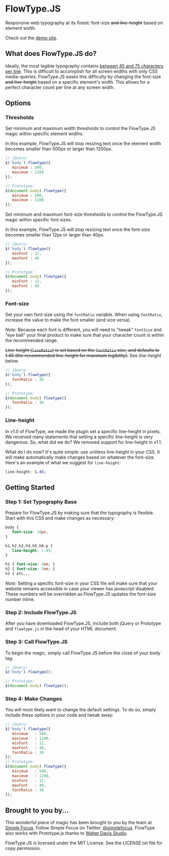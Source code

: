 # FlowType.JS #

Responsive web typography at its finest: font-size ~~and line-height~~ based on element width.

Check out the [demo site](http://simplefocus.com/flowtype).

## What does FlowType.JS do? ##

Ideally, the most legible typography contains [between 45 and 75 characters per line](http://webtypography.net/Rhythm_and_Proportion/Horizontal_Motion/2.1.2/). This is difficult to accomplish for all screen widths with only CSS media-queries. FlowType.JS eases this difficulty by changing the font-size ~~and line-height~~ based on a specific element's width. This allows for a perfect character count per line at any screen width.

## Options ##

### Thresholds ###

Set minimum and maximum width thresholds to control the FlowType.JS magic within specific element widths.

In this example, FlowType.JS will stop resizing text once the element width becomes smaller than 500px or larger than 1200px.

```javascript
// jQuery:
$('body').flowtype({
   minimum : 500,
   maximum : 1200
});

// Prototype:
$(document.body).flowtype({
   minimum : 500,
   maximum : 1200
});
```

Set minimum and maximum font-size thresholds to control the FlowType.JS magic within specific font sizes.

In this example, FlowType.JS will stop resizing text once the font-size becomes smaller than 12px or larger than 40px.

```javascript
// jQuery:
$('body').flowtype({
   minFont : 12,
   maxFont : 40
});

// Prototype:
$(document.body).flowtype({
   minFont : 12,
   maxFont : 40
});
```

### Font-size ###

Set your own font-size using the `fontRatio` variable. When using `fontRatio`, increase the value to make the font smaller (and vice versa).

_Note:_ Because each font is different, you will need to "tweak" `fontSize` and "eye ball" your final product to make sure that your character count is within the recommended range.

~~Line-height (`lineRatio`) is set based on the `fontRatio` size, and defaults to 1.45 (the recommended line-height for maximum legibility).~~ See *line-height* below.

```javascript
// jQuery:
$('body').flowtype({
   fontRatio : 30
});

// Prototype:
$(document.body).flowtype({
   fontRatio : 30
});
```


### Line-height ###

In v1.0 of FlowType, we made the plugin set a specific line-height in pixels. We received many statements that setting a specific line-height is very dangerous. So, what did we do? We removed support for line-height in v1.1.

What do I do now? It's quite simple: use unitless line-height in your CSS. It will make automatically make changes based on whatever the font-size. Here's an example of what we suggest for `line-height`:

```css
line-height: 1.45;
```


## Getting Started ##

### Step 1: Set Typography Base ###

Prepare for FlowType.JS by making sure that the typography is flexible. Start with this CSS and make changes as necessary:

```css
body {
   font-size: 18px;
}

h1,h2,h3,h4,h5,h6,p {
   line-height: 1.45;
}

h1 { font-size: 4em; }
h2 { font-size: 3em; }
h3 { etc...
```

_Note:_ Setting a specific font-size in your CSS file will make sure that your website remains accessible in case your viewer has javascript disabled. These numbers will be overridden as FlowType.JS updates the font-size number inline.

### Step 2: Include FlowType.JS ###

After you have downloaded FlowType.JS, include both jQuery or Prototype and `flowtype.js` in the head of your HTML document.

### Step 3: Call FlowType.JS ###

To begin the magic, simply call FlowType.JS before the close of your body tag:

```javascript
// jQuery:
$('body').flowtype();

// Prototype:
$(document.body).flowtype();
```

### Step 4: Make Changes ###

You will most likely want to change the default settings. To do so, simply include these options in your code and tweak away:

```javascript
// jQuery:
$('body').flowtype({
   minimum   : 500,
   maximum   : 1200,
   minFont   : 12,
   maxFont   : 40,
   fontRatio : 30
});
// Prototype:
$(document.body).flowtype({
   minimum   : 500,
   maximum   : 1200,
   minFont   : 12,
   maxFont   : 40,
   fontRatio : 30
});
```

## Brought to you by... ##

This wonderful piece of magic has been brought to you by the team at [Simple Focus](http://simplefocus.com). Follow Simple Focus on Twitter: [@simplefocus](http://twitter.com/simplefocus). FlowType also works with Prototype.js thanks to [Walter Davis Studio](http://walterdavisstudio.com).

FlowType.JS is licensed under the MIT License. See the LICENSE.txt file for copy permission.